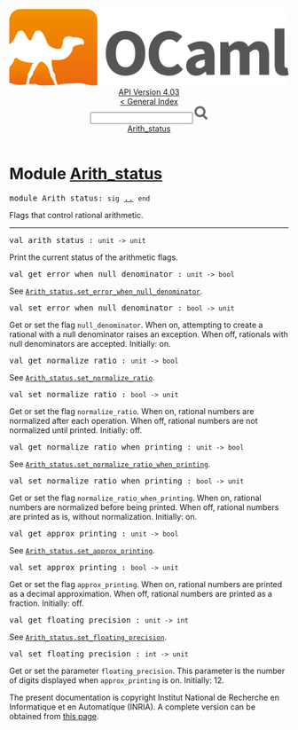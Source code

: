 <!-- ((! set title API !)) ((! set documentation !)) ((! set api !)) ((! set nobreadcrumb !)) -->
<div class="api"><header><nav class="toc brand"><a class="brand" href="https://ocaml.org/"><img src="colour-logo-gray.svg" class="svg" alt="OCaml"></a></nav><nav class="toc"><div class="toc_version"><a href="/docs" id="version-select">API Version 4.03</a></div><a href="index.html">&lt; General Index</a><div class="api_search"><input type="text" name="apisearch" id="api_search" oninput="mySearch(false);" onkeypress="this.oninput();" onclick="this.oninput();" onpaste="this.oninput();">
<img src="search_icon.svg" alt="Search" class="svg" onclick="mySearch(false)"></div>
<div id="search_results"></div><div class="toc_title"><a href="#top">Arith_status</a></div><ul></ul></nav></header>

<h1>Module <a href="type_Arith_status.html">Arith_status</a></h1>

<pre><span class="keyword">module</span> Arith_status: <code class="code"><span class="keyword">sig</span></code> <a href="Arith_status.html">..</a> <code class="code"><span class="keyword">end</span></code></pre><div class="info module top">
Flags that control rational arithmetic.<br>
</div>
<hr width="100%">

<pre><span id="VALarith_status"><span class="keyword">val</span> arith_status</span> : <code class="type">unit -&gt; unit</code></pre><div class="info ">
Print the current status of the arithmetic flags.<br>
</div>

<pre><span id="VALget_error_when_null_denominator"><span class="keyword">val</span> get_error_when_null_denominator</span> : <code class="type">unit -&gt; bool</code></pre><div class="info ">
See <a href="Arith_status.html#VALset_error_when_null_denominator"><code class="code"><span class="constructor">Arith_status</span>.set_error_when_null_denominator</code></a>.<br>
</div>

<pre><span id="VALset_error_when_null_denominator"><span class="keyword">val</span> set_error_when_null_denominator</span> : <code class="type">bool -&gt; unit</code></pre><div class="info ">
Get or set the flag <code class="code">null_denominator</code>. When on, attempting to
           create a rational with a null denominator raises an exception.
           When off, rationals with null denominators are accepted.
           Initially: on.<br>
</div>

<pre><span id="VALget_normalize_ratio"><span class="keyword">val</span> get_normalize_ratio</span> : <code class="type">unit -&gt; bool</code></pre><div class="info ">
See <a href="Arith_status.html#VALset_normalize_ratio"><code class="code"><span class="constructor">Arith_status</span>.set_normalize_ratio</code></a>.<br>
</div>

<pre><span id="VALset_normalize_ratio"><span class="keyword">val</span> set_normalize_ratio</span> : <code class="type">bool -&gt; unit</code></pre><div class="info ">
Get or set the flag <code class="code">normalize_ratio</code>. When on, rational
           numbers are normalized after each operation. When off,
           rational numbers are not normalized until printed.
           Initially: off.<br>
</div>

<pre><span id="VALget_normalize_ratio_when_printing"><span class="keyword">val</span> get_normalize_ratio_when_printing</span> : <code class="type">unit -&gt; bool</code></pre><div class="info ">
See <a href="Arith_status.html#VALset_normalize_ratio_when_printing"><code class="code"><span class="constructor">Arith_status</span>.set_normalize_ratio_when_printing</code></a>.<br>
</div>

<pre><span id="VALset_normalize_ratio_when_printing"><span class="keyword">val</span> set_normalize_ratio_when_printing</span> : <code class="type">bool -&gt; unit</code></pre><div class="info ">
Get or set the flag <code class="code">normalize_ratio_when_printing</code>.
           When on, rational numbers are normalized before being printed.
           When off, rational numbers are printed as is, without normalization.
           Initially: on.<br>
</div>

<pre><span id="VALget_approx_printing"><span class="keyword">val</span> get_approx_printing</span> : <code class="type">unit -&gt; bool</code></pre><div class="info ">
See <a href="Arith_status.html#VALset_approx_printing"><code class="code"><span class="constructor">Arith_status</span>.set_approx_printing</code></a>.<br>
</div>

<pre><span id="VALset_approx_printing"><span class="keyword">val</span> set_approx_printing</span> : <code class="type">bool -&gt; unit</code></pre><div class="info ">
Get or set the flag <code class="code">approx_printing</code>.
           When on, rational numbers are printed as a decimal approximation.
           When off, rational numbers are printed as a fraction.
           Initially: off.<br>
</div>

<pre><span id="VALget_floating_precision"><span class="keyword">val</span> get_floating_precision</span> : <code class="type">unit -&gt; int</code></pre><div class="info ">
See <a href="Arith_status.html#VALset_floating_precision"><code class="code"><span class="constructor">Arith_status</span>.set_floating_precision</code></a>.<br>
</div>

<pre><span id="VALset_floating_precision"><span class="keyword">val</span> set_floating_precision</span> : <code class="type">int -&gt; unit</code></pre><div class="info ">
Get or set the parameter <code class="code">floating_precision</code>.
           This parameter is the number of digits displayed when
           <code class="code">approx_printing</code> is on.
           Initially: 12.<br>
</div>
<div class="copyright">The present documentation is copyright Institut National de Recherche en Informatique et en Automatique (INRIA). A complete version can be obtained from <a href="http://caml.inria.fr/pub/docs/manual-ocaml/">this page</a>.</div></div>